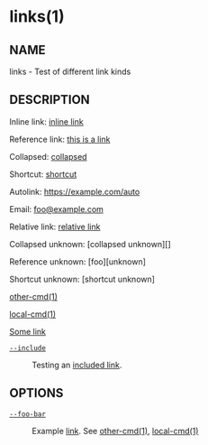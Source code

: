 # links(1)

## NAME

links - Test of different link kinds

## DESCRIPTION

Inline link: [inline link](https://example.com/inline)

Reference link: [this is a link][bar]

Collapsed: [collapsed][]

Shortcut: [shortcut]

Autolink: <https://example.com/auto>

Email: <foo@example.com>

Relative link: [relative link](foo/bar.html)

Collapsed unknown: [collapsed unknown][]

Reference unknown: [foo][unknown]

Shortcut unknown: [shortcut unknown]

[other-cmd(1)](https://example.org/commands/other-cmd.html)

[local-cmd(1)](local-cmd.html)

[Some link](foo.html)

<dl>
<dt class="option-term" id="option-links---include"><a class="option-anchor" href="#option-links---include"><code>--include</code></a></dt>
<dd class="option-desc"><p>Testing an <a href="included_link.html">included link</a>.</p>
</dd>

</dl>


## OPTIONS

<dl>

<dt class="option-term" id="option-links---foo-bar"><a class="option-anchor" href="#option-links---foo-bar"><code>--foo-bar</code></a></dt>
<dd class="option-desc"><p>Example <a href="bar.html">link</a>.
See <a href="https://example.org/commands/other-cmd.html">other-cmd(1)</a>, <a href="local-cmd.html">local-cmd(1)</a></p>
</dd>


</dl>


[bar]: https://example.com/bar
[collapsed]: https://example.com/collapsed
[shortcut]: https://example.com/shortcut
